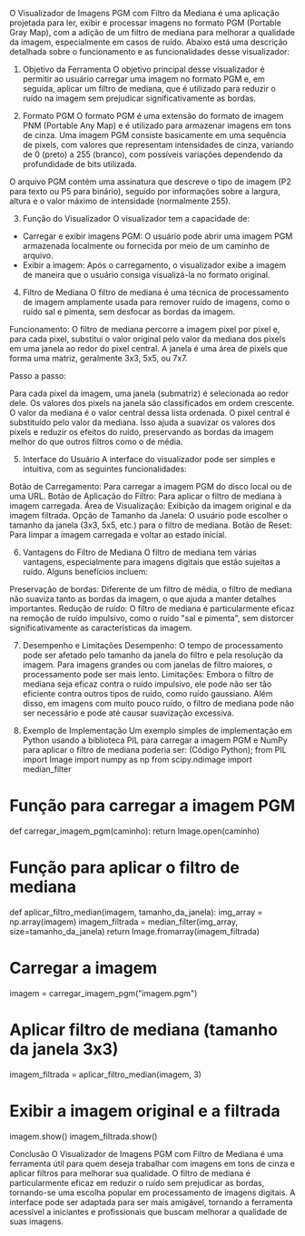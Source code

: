 O Visualizador de Imagens PGM com Filtro da Mediana é uma aplicação projetada para ler, exibir e processar imagens no formato PGM (Portable Gray Map), com a adição de um filtro de mediana para melhorar a qualidade da imagem, especialmente em casos de ruído. 
Abaixo está uma descrição detalhada sobre o funcionamento e as funcionalidades desse visualizador:

1. Objetivo da Ferramenta
O objetivo principal desse visualizador é permitir ao usuário carregar uma imagem no formato PGM e, em seguida, aplicar um filtro de mediana, que é utilizado para reduzir o ruído na imagem sem prejudicar significativamente as bordas.

2. Formato PGM
O formato PGM é uma extensão do formato de imagem PNM (Portable Any Map) e é utilizado para armazenar imagens em tons de cinza. Uma imagem PGM consiste basicamente em uma sequência de pixels, com valores que representam intensidades de cinza, variando de 0 (preto) a 255 (branco), com possíveis variações dependendo da profundidade de bits utilizada.

O arquivo PGM contém uma assinatura que descreve o tipo de imagem (P2 para texto ou P5 para binário), seguido por informações sobre a largura, altura e o valor máximo de intensidade (normalmente 255).

3. Função do Visualizador
O visualizador tem a capacidade de:
- Carregar e exibir imagens PGM: O usuário pode abrir uma imagem PGM armazenada localmente ou fornecida por meio de um caminho de arquivo.
- Exibir a imagem: Após o carregamento, o visualizador exibe a imagem de maneira que o usuário consiga visualizá-la no formato original.

4. Filtro de Mediana
O filtro de mediana é uma técnica de processamento de imagem amplamente usada para remover ruído de imagens, como o ruído sal e pimenta, sem desfocar as bordas da imagem.

Funcionamento: O filtro de mediana percorre a imagem pixel por pixel e, para cada pixel, substitui o valor original pelo valor da mediana dos pixels em uma janela ao redor do pixel central. 
A janela é uma área de pixels que forma uma matriz, geralmente 3x3, 5x5, ou 7x7.

Passo a passo:

Para cada pixel da imagem, uma janela (submatriz) é selecionada ao redor dele.
Os valores dos pixels na janela são classificados em ordem crescente.
O valor da mediana é o valor central dessa lista ordenada.
O pixel central é substituído pelo valor da mediana.
Isso ajuda a suavizar os valores dos pixels e reduzir os efeitos do ruído, preservando as bordas da imagem melhor do que outros filtros como o de média.

5. Interface do Usuário
A interface do visualizador pode ser simples e intuitiva, com as seguintes funcionalidades:

Botão de Carregamento: Para carregar a imagem PGM do disco local ou de uma URL.
Botão de Aplicação do Filtro: Para aplicar o filtro de mediana à imagem carregada.
Área de Visualização: Exibição da imagem original e da imagem filtrada.
Opção de Tamanho da Janela: O usuário pode escolher o tamanho da janela (3x3, 5x5, etc.) para o filtro de mediana.
Botão de Reset: Para limpar a imagem carregada e voltar ao estado inicial.

6. Vantagens do Filtro de Mediana
O filtro de mediana tem várias vantagens, especialmente para imagens digitais que estão sujeitas a ruído. Alguns benefícios incluem:

Preservação de bordas: Diferente de um filtro de média, o filtro de mediana não suaviza tanto as bordas da imagem, o que ajuda a manter detalhes importantes.
Redução de ruído: O filtro de mediana é particularmente eficaz na remoção de ruído impulsivo, como o ruído "sal e pimenta", sem distorcer significativamente as características da imagem.

7. Desempenho e Limitações
Desempenho: O tempo de processamento pode ser afetado pelo tamanho da janela do filtro e pela resolução da imagem. Para imagens grandes ou com janelas de filtro maiores, o processamento pode ser mais lento.
Limitações: Embora o filtro de mediana seja eficaz contra o ruído impulsivo, ele pode não ser tão eficiente contra outros tipos de ruído, como ruído gaussiano.
Além disso, em imagens com muito pouco ruído, o filtro de mediana pode não ser necessário e pode até causar suavização excessiva.

9. Exemplo de Implementação
Um exemplo simples de implementação em Python usando a biblioteca PIL para carregar a imagem PGM e NumPy para aplicar o filtro de mediana poderia ser:
(Código Python);
from PIL import Image
import numpy as np
from scipy.ndimage import median_filter

# Função para carregar a imagem PGM
def carregar_imagem_pgm(caminho):
    return Image.open(caminho)

# Função para aplicar o filtro de mediana
def aplicar_filtro_median(imagem, tamanho_da_janela):
    img_array = np.array(imagem)
    imagem_filtrada = median_filter(img_array, size=tamanho_da_janela)
    return Image.fromarray(imagem_filtrada)

# Carregar a imagem
imagem = carregar_imagem_pgm("imagem.pgm")

# Aplicar filtro de mediana (tamanho da janela 3x3)
imagem_filtrada = aplicar_filtro_median(imagem, 3)

# Exibir a imagem original e a filtrada
imagem.show()
imagem_filtrada.show()

Conclusão
O Visualizador de Imagens PGM com Filtro de Mediana é uma ferramenta útil para quem deseja trabalhar com imagens em tons de cinza e aplicar filtros para melhorar sua qualidade. 
O filtro de mediana é particularmente eficaz em reduzir o ruído sem prejudicar as bordas, tornando-se uma escolha popular em processamento de imagens digitais. 
A interface pode ser adaptada para ser mais amigável, tornando a ferramenta acessível a iniciantes e profissionais que buscam melhorar a qualidade de suas imagens.
